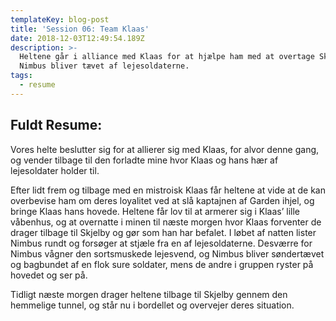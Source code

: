 ```yaml
---
templateKey: blog-post
title: 'Session 06: Team Klaas'
date: 2018-12-03T12:49:54.189Z
description: >-
  Heltene går i alliance med Klaas for at hjælpe ham med at overtage Skjelby, og
  Nimbus bliver tævet af lejesoldaterne.
tags:
  - resume
---
```

## Fuldt Resume:

Vores helte beslutter sig for at allierer sig med Klaas, for alvor denne gang, og vender tilbage til den forladte mine hvor Klaas og hans hær af lejesoldater holder til. 

Efter lidt frem og tilbage med en mistroisk Klaas får heltene at vide at de kan overbevise ham om deres loyalitet ved at slå kaptajnen af Garden ihjel, og bringe Klaas hans hovede. Heltene får lov til at armerer sig i Klaas’ lille våbenhus, og at overnatte i minen til næste morgen hvor Klaas forventer de drager tilbage til Skjelby og gør som han har befalet. I løbet af natten lister Nimbus rundt og forsøger at stjæle fra en af lejesoldaterne. Desværre for Nimbus vågner den sortsmuskede lejesvend, og Nimbus bliver søndertævet og bagbundet af en flok sure soldater, mens de andre i gruppen ryster på hovedet og ser på.

Tidligt næste morgen drager heltene tilbage til Skjelby gennem den hemmelige tunnel, og står nu i bordellet og overvejer deres situation.
